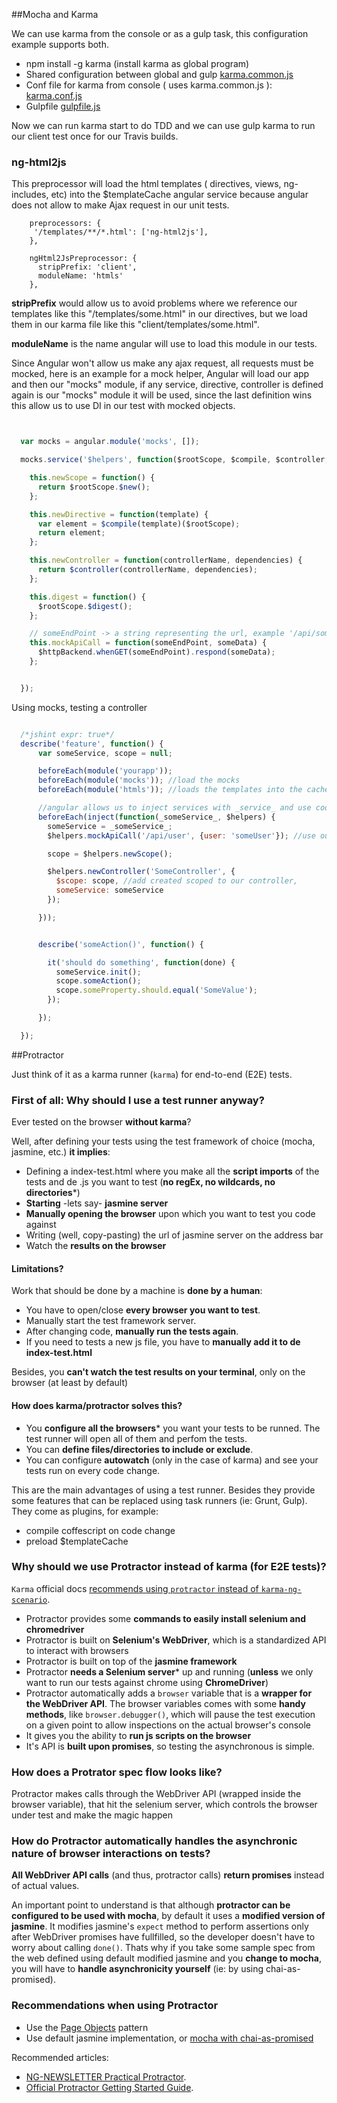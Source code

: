 ##Mocha and Karma


We can use karma from the console or as a gulp task, this configuration example supports both.

  - npm install -g karma (install karma as global program)
  - Shared configuration between global and gulp [karma.common.js](./karma-files/karma.common.js)
  - Conf file for karma from console ( uses karma.common.js ): [karma.conf.js](./karma-files/karma.conf.js)
  - Gulpfile [gulpfile.js](./karma-files/gulpfile.js)

Now we can run karma start to do TDD and we can use gulp karma to run our client test once for our Travis builds.


### ng-html2js

This preprocessor will load the html templates ( directives, views, ng-includes, etc) into the $templateCache angular service
because angular does not allow to make Ajax request in our unit tests.

````
    preprocessors: {
     '/templates/**/*.html': ['ng-html2js'],
    },

    ngHtml2JsPreprocessor: {
      stripPrefix: 'client',
      moduleName: 'htmls'
    },
````

**stripPrefix** would allow us to avoid problems where we reference our templates like this "/templates/some.html" in our directives, but we load them
in our karma file like this "client/templates/some.html".

**moduleName** is the name angular will use to load this module in our tests.


Since Angular won't allow us make any ajax request, all requests must be mocked, here is an example for a mock helper, Angular will load our app
and then our "mocks" module, if any service, directive, controller is defined again is our "mocks" module it will be used, since the last definition wins this allow us
to use DI in our test with mocked objects.

````javascript


  var mocks = angular.module('mocks', []);

  mocks.service('$helpers', function($rootScope, $compile, $controller, $httpBackend) {

    this.newScope = function() {
      return $rootScope.$new();
    };

    this.newDirective = function(template) {
      var element = $compile(template)($rootScope);
      return element;
    };

    this.newController = function(controllerName, dependencies) {
      return $controller(controllerName, dependencies);
    };

    this.digest = function() {
      $rootScope.$digest();
    };

    // someEndPoint -> a string representing the url, example '/api/someEndPoint'
    this.mockApiCall = function(someEndPoint, someData) {
      $httpBackend.whenGET(someEndPoint).respond(someData);
    };


  });


````

Using mocks, testing a controller

````javascript

  /*jshint expr: true*/
  describe('feature', function() {
      var someService, scope = null;

      beforeEach(module('yourapp'));
      beforeEach(module('mocks')); //load the mocks
      beforeEach(module('htmls')); //loads the templates into the cache.

      //angular allows us to inject services with _service_ and use cool variables names in our tests.
      beforeEach(inject(function(_someService_, $helpers) {
        someService = _someService_;
        $helpers.mockApiCall('/api/user', {user: 'someUser'}); //use our helper to mock API

        scope = $helpers.newScope();

        $helpers.newController('SomeController', {
          $scope: scope, //add created scoped to our controller,
          someService: someService
        });

      }));


      describe('someAction()', function() {

        it('should do something', function(done) {
          someService.init();
          scope.someAction();
          scope.someProperty.should.equal('SomeValue');
        });

      });

  });


````



##Protractor

Just think of it as a karma runner (`karma`) for end-to-end (E2E) tests.

### First of all: Why should I use a test runner anyway?

Ever tested on the browser **without karma**?

Well, after defining your tests using the test framework of choice (mocha, jasmine, etc.) **it implies**:
  - Defining a index-test.html where you make all the **script imports** of the tests and de .js you want to test (**no regEx, no wildcards, no directories***)
  - **Starting** -lets say- **jasmine server**
  - **Manually opening the browser** upon which you want to test you code against
  - Writing (well, copy-pasting) the url of jasmine server on the address bar
  - Watch the **results on the browser**

#### Limitations?

Work that should be done by a machine is **done by a human**:
  - You have to open/close **every browser you want to test**.
  - Manually start the test framework server.
  - After changing code, **manually run the tests again**.
  - If you need to tests a new js file, you have to **manually add it to de index-test.html**

Besides, you **can't watch the test results on your terminal**, only on the browser (at least by default)

#### How does karma/protractor solves this?

- You **configure all the browsers*** you want your tests to be runned. The test runner will open all of them and perfom the tests.
- You can **define files/directories to include or exclude**.
- You can configure **autowatch** (only in the case of karma) and see your tests run on every code change.

This are the main advantages of using a test runner. Besides they provide some features that can be replaced using task runners (ie: Grunt, Gulp). They come as plugins, for example:

  - compile coffescript on code change
  - preload $templateCache

### Why should we use Protractor instead of karma (for E2E tests)?

`Karma` official docs <a href="https://karma-runner.github.io/0.10/intro/faq.html" target="_blank">recommends using `protractor` instead of `karma-ng-scenario`</a>.

- Protractor provides some **commands to easily install selenium and chromedriver**
- Protractor is built on **Selenium's WebDriver**, which is a standardized API to interact with browsers
- Protractor is built on top of the **jasmine framework**
- Protractor **needs a Selenium server*** up and running (**unless** we only want to run our tests against chrome using **ChromeDriver**)
- Protractor automatically adds a `browser` variable that is a **wrapper for the WebDriver API**. The browser variables comes with some **handy methods**, like `browser.debugger()`, which will pause the test execution on a given point to allow inspections on the actual browser's console
- It gives you the ability to **run js scripts on the browser**
- It's API is **built upon promises**, so testing the asynchronous is simple.

### How does a Protrator spec flow looks like?

Protractor makes calls through the WebDriver API (wrapped inside the browser variable), that hit the selenium server, which controls the browser under test and make the magic happen

### How do Protractor automatically handles the asynchronic nature of browser interactions on tests?

**All WebDriver API calls** (and thus, protractor calls) **return promises** instead of actual values.

An important point to understand is that although **protractor can be configured to be used with mocha**, by default it uses a **modified version of jasmine**. It modifies jasmine's `expect` method to perform assertions only after WebDriver promises have fullfilled, so the developer doesn't have to worry about calling `done()`. Thats why if you take some sample spec from the web defined using default modified jasmine and you **change to mocha**, you will have to **handle asynchronicity yourself** (ie: by using chai-as-promised).

### Recommendations when using Protractor

- Use the <a href="https://github.com/angular/protractor/blob/master/docs/getting-started.md#organizing-real-tests-page-objects" target="_blank">Page Objects</a> pattern
- Use default jasmine implementation, or <a href="https://github.com/angular/protractor/blob/master/docs/using-mocha.md" target="_blank"> mocha with chai-as-promised</a>


Recommended articles:
  - <a href="http://www.ng-newsletter.com/posts/practical-protractor.html" target="_blank">NG-NEWSLETTER Practical Protractor</a>.
  - <a href="https://github.com/angular/protractor/blob/master/docs/getting-started.md" target="_blank">Official Protractor Getting Started Guide</a>.